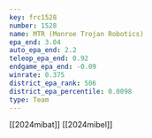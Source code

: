 ```yaml
---
key: frc1528
number: 1528
name: MTR (Monroe Trojan Robotics)
epa_end: 3.04
auto_epa_end: 2.2
teleop_epa_end: 0.92
endgame_epa_end: -0.09
winrate: 0.375
district_epa_rank: 506
district_epa_percentile: 0.0098
type: Team
---
```

[[2024mibat]]
[[2024mibel]]
